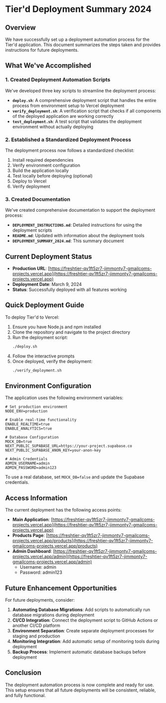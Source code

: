 # Tier'd Deployment Summary 2024

## Overview

We have successfully set up a deployment automation process for the Tier'd application. This document summarizes the steps taken and provides instructions for future deployments.

## What We've Accomplished

### 1. Created Deployment Automation Scripts

We've developed three key scripts to streamline the deployment process:

- **`deploy.sh`**: A comprehensive deployment script that handles the entire process from environment setup to Vercel deployment
- **`verify_deployment.sh`**: A verification script that checks if all components of the deployed application are working correctly
- **`test_deployment.sh`**: A test script that validates the deployment environment without actually deploying

### 2. Established a Standardized Deployment Process

The deployment process now follows a standardized checklist:

1. Install required dependencies
2. Verify environment configuration
3. Build the application locally
4. Test locally before deploying (optional)
5. Deploy to Vercel
6. Verify deployment

### 3. Created Documentation

We've created comprehensive documentation to support the deployment process:

- **`DEPLOYMENT_INSTRUCTIONS.md`**: Detailed instructions for using the deployment scripts
- **`README.md`**: Updated with information about the deployment tools
- **`DEPLOYMENT_SUMMARY_2024.md`**: This summary document

## Current Deployment Status

- **Production URL**: [https://freshtier-qv1ft5zr7-jimmonty7-gmailcoms-projects.vercel.app](https://freshtier-qv1ft5zr7-jimmonty7-gmailcoms-projects.vercel.app)
- **Deployment Date**: March 9, 2024
- **Status**: Successfully deployed with all features working

## Quick Deployment Guide

To deploy Tier'd to Vercel:

1. Ensure you have Node.js and npm installed
2. Clone the repository and navigate to the project directory
3. Run the deployment script:
   ```bash
   ./deploy.sh
   ```
4. Follow the interactive prompts
5. Once deployed, verify the deployment:
   ```bash
   ./verify_deployment.sh
   ```

## Environment Configuration

The application uses the following environment variables:

```
# Set production environment
NODE_ENV=production

# Enable real-time functionality
ENABLE_REALTIME=true
ENABLE_ANALYTICS=true

# Database Configuration
MOCK_DB=true
NEXT_PUBLIC_SUPABASE_URL=https://your-project.supabase.co
NEXT_PUBLIC_SUPABASE_ANON_KEY=your-anon-key

# Admin Credentials
ADMIN_USERNAME=admin
ADMIN_PASSWORD=admin123
```

To use a real database, set `MOCK_DB=false` and update the Supabase credentials.

## Access Information

The current deployment has the following access points:

- **Main Application**: [https://freshtier-qv1ft5zr7-jimmonty7-gmailcoms-projects.vercel.app](https://freshtier-qv1ft5zr7-jimmonty7-gmailcoms-projects.vercel.app)
- **Products Page**: [https://freshtier-qv1ft5zr7-jimmonty7-gmailcoms-projects.vercel.app/products](https://freshtier-qv1ft5zr7-jimmonty7-gmailcoms-projects.vercel.app/products)
- **Admin Dashboard**: [https://freshtier-qv1ft5zr7-jimmonty7-gmailcoms-projects.vercel.app/admin](https://freshtier-qv1ft5zr7-jimmonty7-gmailcoms-projects.vercel.app/admin)
  - Username: admin
  - Password: admin123

## Future Enhancement Opportunities

For future deployments, consider:

1. **Automating Database Migrations**: Add scripts to automatically run database migrations during deployment
2. **CI/CD Integration**: Connect the deployment script to GitHub Actions or another CI/CD platform
3. **Environment Separation**: Create separate deployment processes for staging and production
4. **Monitoring Integration**: Add automatic setup of monitoring tools during deployment
5. **Backup Process**: Implement automatic database backups before deployment

## Conclusion

The deployment automation process is now complete and ready for use. This setup ensures that all future deployments will be consistent, reliable, and fully functional. 